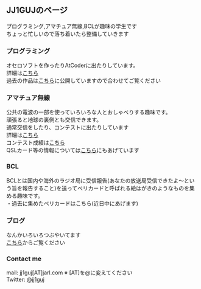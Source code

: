 ## JJ1GUJのページ

プログラミング,アマチュア無線,BCLが趣味の学生です  
ちょっと忙しいので落ち着いたら整備していきます

### プログラミング
オセロソフトを作ったりAtCoderに出たりしています。  
詳細は[こちら](https://jj1guj.github.io/programming/programming)  
過去の作品は[こちら](https://github.com/jj1guj)に公開していますので合わせてご覧ください  

### アマチュア無線
公共の電波の一部を使っていろいろな人とおしゃべりする趣味です。  
頑張ると地球の裏側とも交信できます。  
通常交信をしたり、コンテストに出たりしています  
詳細は[こちら](https://jj1guj.github.io/hamradio/hamradio)  
コンテスト成績は[こちら](https://jj1guj.github.io/hamradio/contests)  
QSLカード等の情報については[こちら](https://www.qrzcq.com/call/JJ1GUJ)にもあげています  

### BCL
BCLとは国内や海外のラジオ局に受信報告(あなたの放送局受信できたよ～という旨を報告すること)を送ってベリカードと呼ばれる絵はがきのようなものを集める趣味です。  
・過去に集めたベリカードはこちら(近日中にあげます)
### ブログ
なんかいろいろつぶやいてます  
[こちら](https://jj1guj.hatenablog.com/)からご覧ください  

### Contact me
mail: jj1guj\[AT\]jarl.com  ※ \[AT\]を@に変えてください  
Twitter: [@jj1guj](https://twitter.com/jj1guj)
